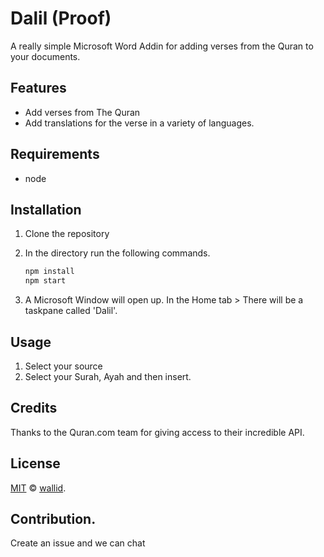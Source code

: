# Dalil (Proof)

A really simple Microsoft Word Addin for adding verses from the Quran to your documents.

## Features
* Add verses from The Quran
* Add translations for the verse in a variety of languages.

## Requirements

- node

## Installation

1. Clone the repository
2. In the directory run the following commands. 

   ```bash
   npm install
   npm start
   ```
3. A Microsoft Window will open up. In the Home tab > There will be a taskpane called 'Dalil'.

## Usage

1. Select your source
2. Select your Surah, Ayah and then insert.


## Credits

Thanks to the Quran.com team for giving access to their incredible API. 

## License

[MIT](LICENSE) © [wallid](https://wallid.github.io/).

## Contribution.
Create an issue and we can chat